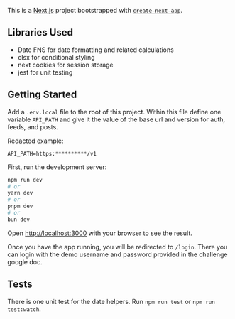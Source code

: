 This is a [Next.js](https://nextjs.org/) project bootstrapped with [`create-next-app`](https://github.com/vercel/next.js/tree/canary/packages/create-next-app).

## Libraries Used

- Date FNS for date formatting and related calculations
- clsx for conditional styling
- next cookies for session storage
- jest for unit testing

## Getting Started

Add a `.env.local` file to the root of this project. Within this file define one variable `API_PATH` and give it the value of the base url and version for auth, feeds, and posts.

Redacted example:

```
API_PATH=https:**********/v1
```

First, run the development server:

```bash
npm run dev
# or
yarn dev
# or
pnpm dev
# or
bun dev
```

Open [http://localhost:3000](http://localhost:3000) with your browser to see the result.

Once you have the app running, you will be redirected to `/login`. There you can login with the demo username and password provided in the challenge google doc.

## Tests

There is one unit test for the date helpers. Run `npm run test` or `npm run test:watch`.
